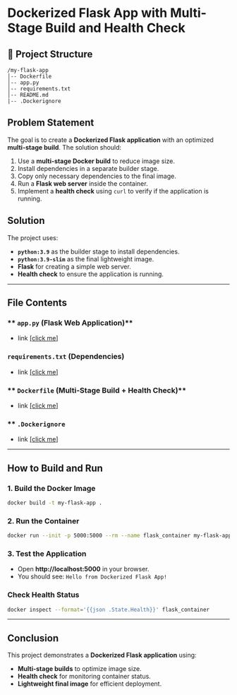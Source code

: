 # Dockerized Flask App with Multi-Stage Build and Health Check

## 📁 Project Structure
```
/my-flask-app
│-- Dockerfile
│-- app.py
│-- requirements.txt
│-- README.md
|-- .Dockerignore
```

## Problem Statement
The goal is to create a **Dockerized Flask application** with an optimized **multi-stage build**. The solution should:
1. Use a **multi-stage Docker build** to reduce image size.
2. Install dependencies in a separate builder stage.
3. Copy only necessary dependencies to the final image.
4. Run a **Flask web server** inside the container.
5. Implement a **health check** using `curl` to verify if the application is running.

## Solution
The project uses:
- **`python:3.9`** as the builder stage to install dependencies.
- **`python:3.9-slim`** as the final lightweight image.
- **Flask** for creating a simple web server.
- **Health check** to ensure the application is running.

---

##  File Contents

### ** `app.py` (Flask Web Application)**
-   link <a href='./app.py'> [click me]</a>

### **`requirements.txt` (Dependencies)**
-   link <a href='./requirements.txt'> [click me]</a>

### ** `Dockerfile` (Multi-Stage Build + Health Check)**
-   link <a href='./Dockerfile'> [click me]</a>

### ** `.Dockerignore`
-   link <a href='./.Dockerignore'> [click me]</a>

---

## How to Build and Run

### **1. Build the Docker Image**
```sh
docker build -t my-flask-app .
```

### **2. Run the Container**
```sh
docker run --init -p 5000:5000 --rm --name flask_container my-flask-app
```

### **3. Test the Application**
- Open **http://localhost:5000** in your browser.
- You should see: `Hello from Dockerized Flask App!`

### **Check Health Status**
```sh
docker inspect --format='{{json .State.Health}}' flask_container
```
---

## Conclusion
This project demonstrates a **Dockerized Flask application** using:
- **Multi-stage builds** to optimize image size.
- **Health check** for monitoring container status.
- **Lightweight final image** for efficient deployment.




